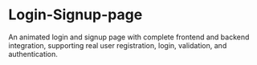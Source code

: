 # Login-Signup-page
An animated login and signup page with complete frontend and backend integration, supporting real user registration, login, validation, and authentication.
